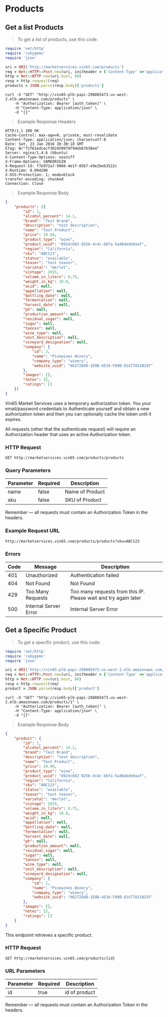 # Products

## Get a list Products

> To get a list of products, use this code:

```ruby
require 'net/http'
require 'rubygems'
require 'json'

uri = URI('http://marketservices.vin65.com/products')
req = Net::HTTP::Post.new(uri, initheader = {'Content-Type' =>'application/json', 'Authorization' => "Bearer [auth_token]"})
http = Net::HTTP.new(uri.host, 80)
resp = http.request(req)
products = JSON.parse(resp.body)['products']
```

```shell
curl -X "GET" "http://vin65-plb-papi-298085473.us-west-2.elb.amazonaws.com/products" \
	-H "Authorization: Bearer [auth_token]" \
	-H "Content-Type: application/json" \
	-d "{}"
```


> Example Response Headers

```headers
HTTP/1.1 200 OK
Cache-Control: max-age=0, private, must-revalidate
Content-Type: application/json; charset=utf-8
Date: Sat, 23 Jan 2016 20:30:18 GMT
ETag: W/"f2f61edcecf302459979f9deb67b38e4"
Server: nginx/1.4.6 (Ubuntu)
X-Content-Type-Options: nosniff
X-Frame-Options: SAMEORIGIN
X-Request-Id: f7e972a7-9966-4e1f-85b7-e9e2beb3522c
X-Runtime: 0.094200
X-XSS-Protection: 1; mode=block
transfer-encoding: chunked
Connection: Close
```

> Example Response Body

```json
{
	"products": [{
		"id": 1,
		"alcohol_percent": 14.1,
		"brand": "Test Brand",
		"description": "test description",
		"name": "Test Product",
		"price": 29.99,
		"product_type": "wine",
		"product_uuid": "892dc682-925b-4c4c-b07a-5a46dede9aaf",
		"region": "California",
		"sku": "ABC123",
		"status": "available",
		"teaser": "test teaser",
		"varietal": "merlot",
		"vintage": 2015,
		"volume_in_liters": 0.75,
		"weight_in_kg": 10.0,
		"acid": null,
		"appellation": null,
		"bottling_date": null,
		"fermentation": null,
		"harvest_date": null,
		"ph": null,
		"production_amount": null,
		"residual_sugar": null,
		"sugar": null,
		"tannin": null,
		"wine_type": null,
		"unit_description": null,
		"vineyard_designation": null,
		"company": {
			"id": 2,
			"name": "Pinewines Winery",
			"company_type": "winery",
			"website_uuid": "66272648-1E0B-4E34-F09B-81477A31B25F"
		},
		"images": [],
		"notes": [],
		"ratings": []
	}]
}
```

Vin65 Market Services uses a temporary authorization token. You your email/password credentials to Authenticate yourself and obtain a new authorization token and then you can optionally cache the token until it expires.

All requests (other that the authenticate request) will require an Authorization header that uses an active Authorization token.

### HTTP Request

`GET http://marketservices.vin65.com/products/products`

### Query Parameters

Parameter | Required | Description
--------- | -------- | -----------
name      | false    | Name of Product
sku       | false    | SKU of Product

<aside class="success">
Remember — all requests must contain an Authorization Token in the headers.
</aside>

### Example Request URL
`http://marketservices.vin65.com/products/products?sku=ABC123`

### Errors
Code | Message               | Description
---- | --------------------- | -----------
401  | Unauthorized          | Authentication failed
404  | Not Found             | Not Found
429  | Too Many Requests     | Too many requests from this IP. Please wait and try again later
500  | Internal Server Error | Internal Server Error


## Get a Specific Product

> To get a specific product, use this code:

```ruby
require 'net/http'
require 'rubygems'
require 'json'

uri = URI('http://vin65-plb-papi-298085473.us-west-2.elb.amazonaws.com/products/1')
req = Net::HTTP::Post.new(uri, initheader = {'Content-Type' =>'application/json', 'Authorization' => "Bearer [auth_token]"})
http = Net::HTTP.new(uri.host, 80)
resp = http.request(req)
product = JSON.parse(resp.body)['product']
```

```shell
curl -X "GET" "http://vin65-plb-papi-298085473.us-west-2.elb.amazonaws.com/products/1" \
	-H "Authorization: Bearer [auth_token]" \
	-H "Content-Type: application/json" \
	-d "{}"
```

> Example Response Body

```json
{
	"product": {
		"id": 1,
		"alcohol_percent": 14.1,
		"brand": "Test Brand",
		"description": "test description",
		"name": "Test Product",
		"price": 29.99,
		"product_type": "wine",
		"product_uuid": "892dc682-925b-4c4c-b07a-5a46dede9aaf",
		"region": "California",
		"sku": "ABC123",
		"status": "available",
		"teaser": "test teaser",
		"varietal": "merlot",
		"vintage": 2015,
		"volume_in_liters": 0.75,
		"weight_in_kg": 10.0,
		"acid": null,
		"appellation": null,
		"bottling_date": null,
		"fermentation": null,
		"harvest_date": null,
		"ph": null,
		"production_amount": null,
		"residual_sugar": null,
		"sugar": null,
		"tannin": null,
		"wine_type": null,
		"unit_description": null,
		"vineyard_designation": null,
		"company": {
			"id": 2,
			"name": "Pinewines Winery",
			"company_type": "winery",
			"website_uuid": "66272648-1E0B-4E34-F09B-81477A31B25F"
		},
		"images": [],
		"notes": [],
		"ratings": []
	}
}
```

This endpoint retrieves a specific product.

### HTTP Request

`GET http://marketservices.vin65.com/products/{id}`

### URL Parameters

Parameter | Required | Description
--------- | -------- | -----------
id        | true     | id of product

<aside class="success">
Remember — all requests must contain an Authorization Token in the headers.
</aside>

